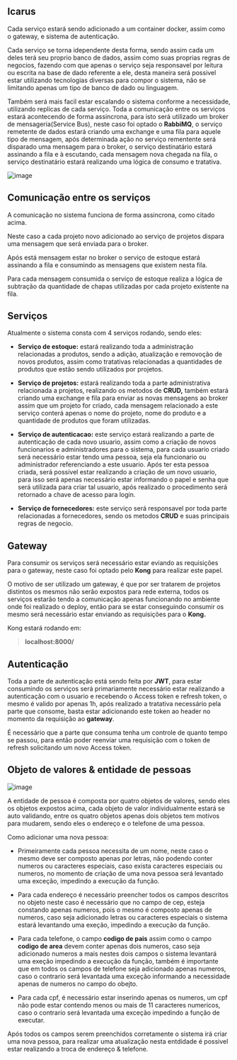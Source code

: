 ## Icarus
Cada serviço estará sendo adicionado a um container docker, assim como o gateway, e sistema de autenticação.

Cada serviço se torna idependente desta forma, sendo assim cada um deles terá seu proprio banco de dados, assim como suas proprias regras de negocios, fazendo com que apenas o serviço seja responsavel por leitura ou escrita na base de dado referente a ele, desta maneira será possivel estar utilizando tecnologias diversas para compor o sistema, não se limitando apenas um tipo de banco de dado ou linguagem.

Também será mais facil estar escalando o sistema conforme a necessidade, utilizando replicas de cada serviço. 
Toda a comunicação entre os serviços estará acontecendo de forma assincrona, para isto será utilizado um broker de mensageria(Service Bus), neste caso foi optado o **RabbiMQ**, o serviço remetente de dados estará criando uma exchange e uma fila para aquele tipo de mensagem, após determinada ação no serviço rementente será disparado uma mensagem para o broker, o serviço destinatário estará assinando a fila e à escutando, cada mensagem nova chegada na fila, o serviço destinatário estará realizando uma lógica de consumo e tratativa.

![image](https://github.com/k4im/gestao/assets/108486349/7020b8b2-d9af-491b-8cc8-f5dd42967b51)

## Comunicação entre os serviços
A comunicação no sistema funciona de forma assincrona, como citado acima. 

Neste caso a cada projeto novo adicionado ao serviço de projetos dispara uma mensagem que será enviada para o broker.

Após está mensagem estar no broker o serviço de estoque estará assinando a fila e consumindo as mensagens que existem nesta fila.

Para cada mensagem consumida o serviço de estoque realiza a lógica de subtração da quantidade de chapas utilizadas por cada projeto existente na fila. 

## Serviços

Atualmente o sistema consta com 4 serviços rodando, sendo eles:

- **Serviço de estoque:** estará realizando toda a administração relacionadas a produtos, sendo a adição, atualização e removoção de novos produtos, assim como tratativas relacionadas a quantidades de produtos que estão sendo utilizados por projetos.

* **Serviço de projetos:** estará realizando toda a parte administrativa relacionada a projetos, realizando os metodos de **CRUD,** também estará criando uma exchange e fila para enviar as novas mensagens ao broker assim que um projeto for criado, cada mensagem relacionado a este serviço conterá apenas o nome do projeto, nome do produto e a quantidade de produtos que foram utilizadas.

+ **Serviço de autenticacao:** este serviço estará realizando a parte de autenticação de cada novo usuario, assim como a criação de novos funcionarios e administradores para o sistema, para cada usuario criado será necessário estar tendo uma pessoa, seja ela funcionario ou administrador referenciando a este usuario. Após ter esta pessoa criada, será possivel estar realizando a criação de um novo usuario, para isso será apenas necessário estar informando o papel e senha que será utilizada para criar tal usuario, após realizado o procedimento será retornado a chave de acesso para login.

- **Serviço de fornecedores:** este serviço será responsavel por toda parte relacionadas a fornecedores, sendo os metodos **CRUD** e suas principais regras de negocio.

## Gateway
Para consumir os serviços será necessário estar eviando as requisições para o gateway, neste caso foi optado pelo **Kong** para realizar este papel.

O motivo de ser utilizado um gateway, é que por ser tratarem de projetos distintos os mesmos não serão expostos para rede externa, todos os serviços estarão tendo a comunicação apenas funcionando no ambiente onde foi realizado o deploy, então para se estar conseguindo consumir os mesmo será necessário estar enviando as requisições para o **Kong.**

Kong estará rodando em:
>**localhost:8000/**

## Autenticação

Toda a parte de autenticação está sendo feita por **JWT**, para estar consumindo os serviços será primariamente necessário estar realizando a autenticação com o usuario e recebendo o Access token e refresh token, o mesmo é valido por apenas 1h, 
após realizado a tratativa necessário pela parte que consome, basta estar adicionando este token ao header no momento da requisição ao **gateway**.

É necessário que a parte que consuma tenha um controle de quanto tempo se passou, para então poder reenviar uma requisição com o token de refresh solicitando um novo Access token.

## Objeto de valores & entidade de pessoas

![image](https://github.com/k4im/gestao/assets/108486349/d9f77dde-57f9-489e-9267-20b5640fffcf)

A entidade de pessoa é composta por quatro objetos de valores, sendo eles os objetos expostos acima, cada objeto de valor individualmente estará se auto validando, entre os quatro objetos apenas dois objetos tem motivos para mudarem, sendo eles o endereço e o telefone de uma pessoa.

Como adicionar uma nova pessoa:

- Primeiramente cada pessoa necessita de um nome, neste caso o mesmo deve ser composto apenas por letras, não podendo conter numeros ou caracteres especiais, caso exista caracteres especiais ou numeros, no momento de criação de uma nova pessoa será levantado uma exceção, impedindo a execução da função.

* Para cada endereço é necessário preencher todos os campos descritos no objeto neste caso é necessário que no campo de cep, esteja constando apenas numeros, pois o mesmo é composto apenas de numeros, caso seja adicionado letras ou caracteres especiais o sistema estará levantando uma exeção, impedindo a execução da função.

+ Para cada telefone, o campo **codigo de pais** assim como o campo **codigo de area** devem conter apenas dois numeros, caso seja adicionado numeros a mais nestes dois campos o sistema levantará uma exeção impedindo a execução da função, também é importante que em todos os campos de telefone seja adicionado apenas numeros, caso o contrario será levantada uma exceção informando a necessidade apenas de numeros no campo do obejto.

+ Para cada cpf, é necessário estar inserindo apenas os numeros, um cpf não pode estar contendo menos ou mais de 11 caracteres numericos, caso o contrario será levantada uma exceção impedindo a função de executar.

Após todos os campos serem preenchidos corretamente o sistema irá criar uma nova pessoa, para realizar uma atualização nesta entdidade é possivel estar realizando a troca de endereço & telefone.



